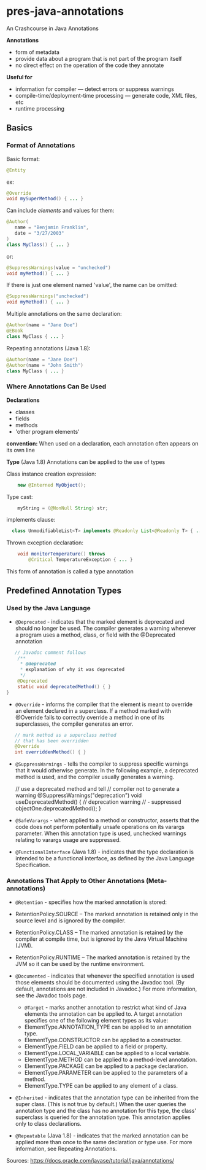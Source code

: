 # pres-java-annotations
An Crashcourse in Java Annotations

**Annotations**
- form of metadata
- provide data about a program that is not part of the program itself
- no direct effect on the operation of the code they annotate

**Useful for**
- information for compiler — detect errors or suppress warnings
- compile-time/deployment-time processing — generate code, XML files, etc
- runtime processing

## Basics

### Format of Annotations
Basic format:
```java
@Entity
```

ex:
```java
@Override
void mySuperMethod() { ... }
```

Can include *elements* and values for them:
```java
@Author(
   name = "Benjamin Franklin",
   date = "3/27/2003"
)
class MyClass() { ... }
```

or:

```java
@SuppressWarnings(value = "unchecked")
void myMethod() { ... }
```

If there is just one element named 'value', the name can be omitted:
```java
@SuppressWarnings("unchecked")
void myMethod() { ... }
```

Multiple annotations on the same declaration:

```java
@Author(name = "Jane Doe")
@EBook
class MyClass { ... }
```

Repeating annotations (Java 1.8):
```java
@Author(name = "Jane Doe")
@Author(name = "John Smith")
class MyClass { ... }
```

### Where Annotations Can Be Used

**Declarations**
- classes
- fields
- methods
- 'other program elements'

**convention:** When used on a declaration, each annotation often appears on its own line

**Type** (Java 1.8)
Annotations can be applied to the use of types

Class instance creation expression:
```java
    new @Interned MyObject();
```

Type cast:
```java
    myString = (@NonNull String) str;
```

implements clause:

```java
  class UnmodifiableList<T> implements @Readonly List<@Readonly T> { ... }
```

Thrown exception declaration:
```java
    void monitorTemperature() throws
        @Critical TemperatureException { ... }
```

This form of annotation is called a type annotation

## Predefined Annotation Types

### Used by the Java Language

- ```@Deprecated``` - indicates that the marked element is deprecated and should no longer be used. The compiler generates a warning whenever a program uses a method, class, or field with the @Deprecated annotation

```java
   // Javadoc comment follows
    /**
     * @deprecated
     * explanation of why it was deprecated
     */
    @Deprecated
    static void deprecatedMethod() { }
}
```

- ```@Override``` - informs the compiler that the element is meant to override an element declared in a superclass. If a method marked with @Override fails to correctly override a method in one of its superclasses, the compiler generates an error.

```java
   // mark method as a superclass method
   // that has been overridden
   @Override 
   int overriddenMethod() { }
```

- ```@SuppressWarnings``` - tells the compiler to suppress specific warnings that it would otherwise generate. In the following example, a deprecated method is used, and the compiler usually generates a warning.

   // use a deprecated method and tell 
   // compiler not to generate a warning
   @SuppressWarnings("deprecation")
    void useDeprecatedMethod() {
        // deprecation warning
        // - suppressed
        objectOne.deprecatedMethod();
    }

- ```@SafeVarargs``` - when applied to a method or constructor, asserts that the code does not perform potentially unsafe operations on its varargs parameter. When this annotation type is used, unchecked warnings relating to varargs usage are suppressed.

- ```@FunctionalInterface``` (Java 1.8) - indicates that the type declaration is intended to be a functional interface, as defined by the Java Language Specification.

### Annotations That Apply to Other Annotations (Meta-annotations)

 - ```@Retention``` - specifies how the marked annotation is stored:
  - RetentionPolicy.SOURCE – The marked annotation is retained only in the source level and is ignored by the compiler.
  - RetentionPolicy.CLASS – The marked annotation is retained by the compiler at compile time, but is ignored by the Java Virtual Machine (JVM).
  - RetentionPolicy.RUNTIME – The marked annotation is retained by the JVM so it can be used by the runtime environment.

- ```@Documented``` - indicates that whenever the specified annotation is used those elements should be documented using the Javadoc tool. (By default, annotations are not included in Javadoc.) For more information, see the Javadoc tools page.

  - ```@Target``` - marks another annotation to restrict what kind of Java elements the annotation can be applied to. A target annotation specifies one of the following element types as its value:
  - ElementType.ANNOTATION_TYPE can be applied to an annotation type.
  - ElementType.CONSTRUCTOR can be applied to a constructor.
  - ElementType.FIELD can be applied to a field or property.
  - ElementType.LOCAL_VARIABLE can be applied to a local variable.
  - ElementType.METHOD can be applied to a method-level annotation.
  - ElementType.PACKAGE can be applied to a package declaration.
  - ElementType.PARAMETER can be applied to the parameters of a method.
  - ElementType.TYPE can be applied to any element of a class.

- ```@Inherited``` - indicates that the annotation type can be inherited from the super class. (This is not true by default.) When the user queries the annotation type and the class has no annotation for this type, the class' superclass is queried for the annotation type. This annotation applies only to class declarations.

- ```@Repeatable``` (Java 1.8) - indicates that the marked annotation can be applied more than once to the same declaration or type use. For more information, see Repeating Annotations.


Sources:
https://docs.oracle.com/javase/tutorial/java/annotations/

